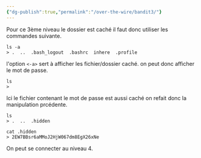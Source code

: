 ```yaml
---
{"dg-publish":true,"permalink":"/over-the-wire/bandit3/"}
---
```


Pour ce 3ème niveau le dossier est caché il faut donc utiliser les commandes suivante.
```Shell
ls -a
> .  ..  .bash_logout  .bashrc  inhere  .profile
```

l'option `<-a>` sert à afficher les fichier/dossier caché.
on peut donc afficher le mot de passe.
```Shell
ls
>
```

Ici le fichier contenant le mot de passe est aussi caché on refait donc la manipulation prcédente.
```Shell
ls
> .  ..  .hidden

cat .hidden
> 2EW7BBsr6aMMoJ2HjW067dm8EgX26xNe
```

On peut se connecter au niveau 4.


